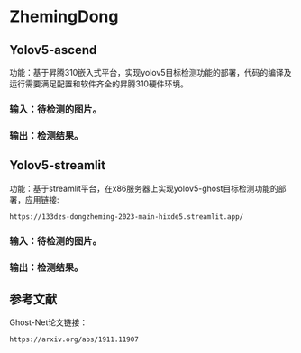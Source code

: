 # ZhemingDong

## Yolov5-ascend
功能：基于昇腾310嵌入式平台，实现yolov5目标检测功能的部署，代码的编译及运行需要满足配置和软件齐全的昇腾310硬件环境。

### 输入：待检测的图片。    
### 输出：检测结果。    

## Yolov5-streamlit
功能：基于streamlit平台，在x86服务器上实现yolov5-ghost目标检测功能的部署，应用链接: 

```
https://133dzs-dongzheming-2023-main-hixde5.streamlit.app/
```

### 输入：待检测的图片。    
### 输出：检测结果。

## 参考文献

Ghost-Net论文链接：

```
https://arxiv.org/abs/1911.11907
```
